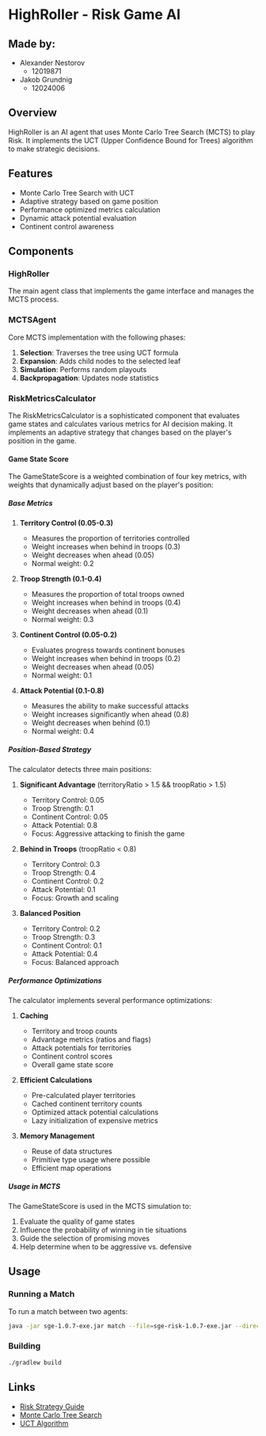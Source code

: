 # HighRoller - Risk Game AI

## Made by:
- Alexander Nestorov
  - 12019871
- Jakob Grundnig
  - 12024006

## Overview
HighRoller is an AI agent that uses Monte Carlo Tree Search (MCTS) to play Risk. It implements the UCT (Upper Confidence Bound for Trees) algorithm to make strategic decisions.

## Features
- Monte Carlo Tree Search with UCT
- Adaptive strategy based on game position
- Performance optimized metrics calculation
- Dynamic attack potential evaluation
- Continent control awareness

## Components

### HighRoller
The main agent class that implements the game interface and manages the MCTS process.

### MCTSAgent
Core MCTS implementation with the following phases:
1. **Selection**: Traverses the tree using UCT formula
2. **Expansion**: Adds child nodes to the selected leaf
3. **Simulation**: Performs random playouts
4. **Backpropagation**: Updates node statistics

### RiskMetricsCalculator
The RiskMetricsCalculator is a sophisticated component that evaluates game states and calculates various metrics for AI decision making. It implements an adaptive strategy that changes based on the player's position in the game.

#### Game State Score
The GameStateScore is a weighted combination of four key metrics, with weights that dynamically adjust based on the player's position:

##### Base Metrics
1. **Territory Control (0.05-0.3)**
   - Measures the proportion of territories controlled
   - Weight increases when behind in troops (0.3)
   - Weight decreases when ahead (0.05)
   - Normal weight: 0.2

2. **Troop Strength (0.1-0.4)**
   - Measures the proportion of total troops owned
   - Weight increases when behind in troops (0.4)
   - Weight decreases when ahead (0.1)
   - Normal weight: 0.3

3. **Continent Control (0.05-0.2)**
   - Evaluates progress towards continent bonuses
   - Weight increases when behind in troops (0.2)
   - Weight decreases when ahead (0.05)
   - Normal weight: 0.1

4. **Attack Potential (0.1-0.8)**
   - Measures the ability to make successful attacks
   - Weight increases significantly when ahead (0.8)
   - Weight decreases when behind (0.1)
   - Normal weight: 0.4

##### Position-Based Strategy
The calculator detects three main positions:

1. **Significant Advantage** (territoryRatio > 1.5 && troopRatio > 1.5)
   - Territory Control: 0.05
   - Troop Strength: 0.1
   - Continent Control: 0.05
   - Attack Potential: 0.8
   - Focus: Aggressive attacking to finish the game

2. **Behind in Troops** (troopRatio < 0.8)
   - Territory Control: 0.3
   - Troop Strength: 0.4
   - Continent Control: 0.2
   - Attack Potential: 0.1
   - Focus: Growth and scaling

3. **Balanced Position**
   - Territory Control: 0.2
   - Troop Strength: 0.3
   - Continent Control: 0.1
   - Attack Potential: 0.4
   - Focus: Balanced approach

##### Performance Optimizations
The calculator implements several performance optimizations:

1. **Caching**
   - Territory and troop counts
   - Advantage metrics (ratios and flags)
   - Attack potentials for territories
   - Continent control scores
   - Overall game state score

2. **Efficient Calculations**
   - Pre-calculated player territories
   - Cached continent territory counts
   - Optimized attack potential calculations
   - Lazy initialization of expensive metrics

3. **Memory Management**
   - Reuse of data structures
   - Primitive type usage where possible
   - Efficient map operations

##### Usage in MCTS
The GameStateScore is used in the MCTS simulation to:
1. Evaluate the quality of game states
2. Influence the probability of winning in tie situations
3. Guide the selection of promising moves
4. Help determine when to be aggressive vs. defensive

## Usage

### Running a Match
To run a match between two agents:
```bash
java -jar sge-1.0.7-exe.jar match --file=sge-risk-1.0.7-exe.jar --directory=agents --agent HighRoller RandomAgent
```

### Building
```bash
./gradlew build
```

## Links
- [Risk Strategy Guide](https://www.hasbro.com/common/instruct/Risk.PDF)
- [Monte Carlo Tree Search](https://en.wikipedia.org/wiki/Monte_Carlo_tree_search)
- [UCT Algorithm](https://en.wikipedia.org/wiki/Upper_confidence_bound_for_trees)